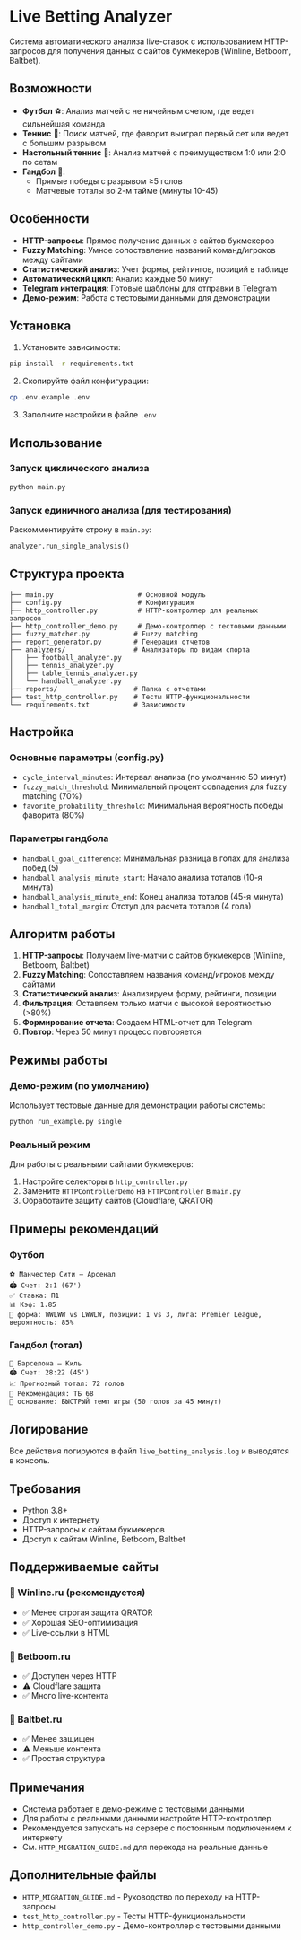 # Live Betting Analyzer

Система автоматического анализа live-ставок с использованием HTTP-запросов для получения данных с сайтов букмекеров (Winline, Betboom, Baltbet).

## Возможности

- **Футбол** ⚽: Анализ матчей с не ничейным счетом, где ведет сильнейшая команда
- **Теннис** 🎾: Поиск матчей, где фаворит выиграл первый сет или ведет с большим разрывом
- **Настольный теннис** 🏓: Анализ матчей с преимуществом 1:0 или 2:0 по сетам
- **Гандбол** 🤾: 
  - Прямые победы с разрывом ≥5 голов
  - Матчевые тоталы во 2-м тайме (минуты 10-45)

## Особенности

- **HTTP-запросы**: Прямое получение данных с сайтов букмекеров
- **Fuzzy Matching**: Умное сопоставление названий команд/игроков между сайтами
- **Статистический анализ**: Учет формы, рейтингов, позиций в таблице
- **Автоматический цикл**: Анализ каждые 50 минут
- **Telegram интеграция**: Готовые шаблоны для отправки в Telegram
- **Демо-режим**: Работа с тестовыми данными для демонстрации

## Установка

1. Установите зависимости:
```bash
pip install -r requirements.txt
```

2. Скопируйте файл конфигурации:
```bash
cp .env.example .env
```

3. Заполните настройки в файле `.env`

## Использование

### Запуск циклического анализа
```bash
python main.py
```

### Запуск единичного анализа (для тестирования)
Раскомментируйте строку в `main.py`:
```python
analyzer.run_single_analysis()
```

## Структура проекта

```
├── main.py                     # Основной модуль
├── config.py                   # Конфигурация
├── http_controller.py          # HTTP-контроллер для реальных запросов
├── http_controller_demo.py     # Демо-контроллер с тестовыми данными
├── fuzzy_matcher.py           # Fuzzy matching
├── report_generator.py        # Генерация отчетов
├── analyzers/                 # Анализаторы по видам спорта
│   ├── football_analyzer.py
│   ├── tennis_analyzer.py
│   ├── table_tennis_analyzer.py
│   └── handball_analyzer.py
├── reports/                   # Папка с отчетами
├── test_http_controller.py    # Тесты HTTP-функциональности
└── requirements.txt           # Зависимости
```

## Настройка

### Основные параметры (config.py)

- `cycle_interval_minutes`: Интервал анализа (по умолчанию 50 минут)
- `fuzzy_match_threshold`: Минимальный процент совпадения для fuzzy matching (70%)
- `favorite_probability_threshold`: Минимальная вероятность победы фаворита (80%)

### Параметры гандбола

- `handball_goal_difference`: Минимальная разница в голаx для анализа побед (5)
- `handball_analysis_minute_start`: Начало анализа тоталов (10-я минута)
- `handball_analysis_minute_end`: Конец анализа тоталов (45-я минута)
- `handball_total_margin`: Отступ для расчета тоталов (4 гола)

## Алгоритм работы

1. **HTTP-запросы**: Получаем live-матчи с сайтов букмекеров (Winline, Betboom, Baltbet)
2. **Fuzzy Matching**: Сопоставляем названия команд/игроков между сайтами
3. **Статистический анализ**: Анализируем форму, рейтинги, позиции
4. **Фильтрация**: Оставляем только матчи с высокой вероятностью (>80%)
5. **Формирование отчета**: Создаем HTML-отчет для Telegram
6. **Повтор**: Через 50 минут процесс повторяется

## Режимы работы

### Демо-режим (по умолчанию)
Использует тестовые данные для демонстрации работы системы:
```bash
python run_example.py single
```

### Реальный режим
Для работы с реальными сайтами букмекеров:
1. Настройте селекторы в `http_controller.py`
2. Замените `HTTPControllerDemo` на `HTTPController` в `main.py`
3. Обработайте защиту сайтов (Cloudflare, QRATOR)

## Примеры рекомендаций

### Футбол
```
⚽ Манчестер Сити – Арсенал
🏟️ Счет: 2:1 (67')
✅ Ставка: П1
📊 Кэф: 1.85
📌 форма: WWLWW vs LWWLW, позиции: 1 vs 3, лига: Premier League, вероятность: 85%
```

### Гандбол (тотал)
```
🤾 Барселона – Киль
🏟️ Счет: 28:22 (45')
📈 Прогнозный тотал: 72 голов
🎯 Рекомендация: ТБ 68
📌 основание: БЫСТРЫЙ темп игры (50 голов за 45 минут)
```

## Логирование

Все действия логируются в файл `live_betting_analysis.log` и выводятся в консоль.

## Требования

- Python 3.8+
- Доступ к интернету
- HTTP-запросы к сайтам букмекеров
- Доступ к сайтам Winline, Betboom, Baltbet

## Поддерживаемые сайты

### 🥇 Winline.ru (рекомендуется)
- ✅ Менее строгая защита QRATOR
- ✅ Хорошая SEO-оптимизация
- ✅ Live-ссылки в HTML

### 🥈 Betboom.ru
- ✅ Доступен через HTTP
- ⚠️ Cloudflare защита
- ✅ Много live-контента

### 🥉 Baltbet.ru
- ✅ Менее защищен
- ⚠️ Меньше контента
- ✅ Простая структура

## Примечания

- Система работает в демо-режиме с тестовыми данными
- Для работы с реальными данными настройте HTTP-контроллер
- Рекомендуется запускать на сервере с постоянным подключением к интернету
- См. `HTTP_MIGRATION_GUIDE.md` для перехода на реальные данные

## Дополнительные файлы

- `HTTP_MIGRATION_GUIDE.md` - Руководство по переходу на HTTP-запросы
- `test_http_controller.py` - Тесты HTTP-функциональности
- `http_controller_demo.py` - Демо-контроллер с тестовыми данными